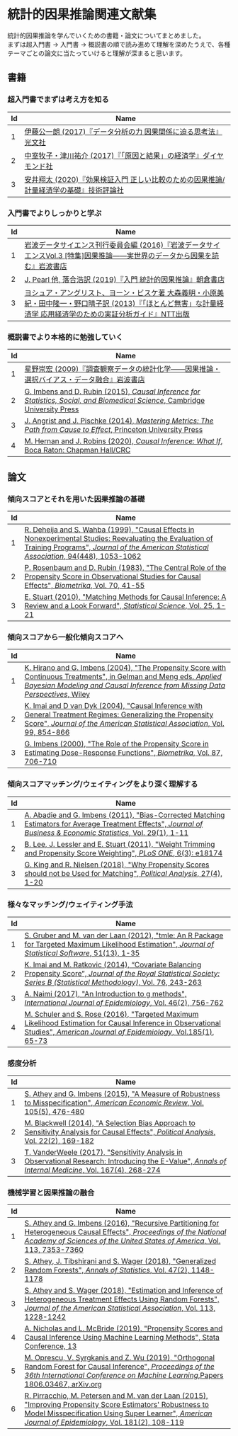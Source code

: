 # 統計的因果推論関連文献集
統計的因果推論を学んでいくための書籍・論文についてまとめました。  
まずは超入門書 -> 入門書 -> 概説書の順で読み進めて理解を深めたうえで、各種テーマごとの論文に当たっていけると理解が深まると思います。

## 書籍
### 超入門書でまずは考え方を知る
|Id|Name|
|-|-|
|1|[伊藤公一朗 (2017)『データ分析の力 因果関係に迫る思考法』光文社](https://www.amazon.co.jp/%E3%83%87%E3%83%BC%E3%82%BF%E5%88%86%E6%9E%90%E3%81%AE%E5%8A%9B-%E5%9B%A0%E6%9E%9C%E9%96%A2%E4%BF%82%E3%81%AB%E8%BF%AB%E3%82%8B%E6%80%9D%E8%80%83%E6%B3%95-%E5%85%89%E6%96%87%E7%A4%BE%E6%96%B0%E6%9B%B8-%E4%BC%8A%E8%97%A4-%E5%85%AC%E4%B8%80%E6%9C%97/dp/4334039863)|  
|2|[中室牧子・津川祐介 (2017)『「原因と結果」の経済学』ダイヤモンド社](https://www.amazon.co.jp/%E3%80%8C%E5%8E%9F%E5%9B%A0%E3%81%A8%E7%B5%90%E6%9E%9C%E3%80%8D%E3%81%AE%E7%B5%8C%E6%B8%88%E5%AD%A6%E2%80%95%E2%80%95%E2%80%95%E3%83%87%E3%83%BC%E3%82%BF%E3%81%8B%E3%82%89%E7%9C%9F%E5%AE%9F%E3%82%92%E8%A6%8B%E6%8A%9C%E3%81%8F%E6%80%9D%E8%80%83%E6%B3%95-%E4%B8%AD%E5%AE%A4%E7%89%A7%E5%AD%90/dp/447803947X/ref=sr_1_1?adgrpid=51990675783&dchild=1&gclid=Cj0KCQjw3qzzBRDnARIsAECmryqTr9vQnRc_fjirZdUwYq9Fm_z5uvn9clFMCe0jU7M2JPP2KWVIuwwaAndhEALw_wcB&hvadid=338543383096&hvdev=c&hvlocphy=1009279&hvnetw=g&hvqmt=e&hvrand=3083489441769443559&hvtargid=aud-758806828496%3Akwd-333359952402&hydadcr=21805_10989639&jp-ad-ap=0&keywords=%E5%8E%9F%E5%9B%A0%E3%81%A8%E7%B5%90%E6%9E%9C%E3%81%AE%E7%B5%8C%E6%B8%88%E5%AD%A6&qid=1584105367&sr=8-1)|  
|3|[安井翔太 (2020)『効果検証入門 正しい比較のための因果推論/計量経済学の基礎』技術評論社](https://www.amazon.co.jp/%E5%8A%B9%E6%9E%9C%E6%A4%9C%E8%A8%BC%E5%85%A5%E9%96%80%E3%80%9C%E6%AD%A3%E3%81%97%E3%81%84%E6%AF%94%E8%BC%83%E3%81%AE%E3%81%9F%E3%82%81%E3%81%AE%E5%9B%A0%E6%9E%9C%E6%8E%A8%E8%AB%96-%E8%A8%88%E9%87%8F%E7%B5%8C%E6%B8%88%E5%AD%A6%E3%81%AE%E5%9F%BA%E7%A4%8E-%E5%AE%89%E4%BA%95-%E7%BF%94%E5%A4%AA/dp/4297111179/ref=sr_1_1?__mk_ja_JP=%E3%82%AB%E3%82%BF%E3%82%AB%E3%83%8A&crid=1OBV7VII6R9AD&dchild=1&keywords=%E5%8A%B9%E6%9E%9C%E6%A4%9C%E8%A8%BC&qid=1584105393&sprefix=%E3%81%93%E3%81%86%E3%81%8B%E3%81%91%E3%82%93%E3%81%97%E3%82%87%E3%81%86%2Caps%2C268&sr=8-1)|
   
### 入門書でよりしっかりと学ぶ
|Id|Name|
|-|-|
|1|[岩波データサイエンス刊行委員会編 (2016)『岩波データサイエンスVol.3 [特集]因果推論――実世界のデータから因果を読む』岩波書店](https://www.amazon.co.jp/%E5%B2%A9%E6%B3%A2%E3%83%87%E3%83%BC%E3%82%BF%E3%82%B5%E3%82%A4%E3%82%A8%E3%83%B3%E3%82%B9-Vol-3-%E5%B2%A9%E6%B3%A2%E3%83%87%E3%83%BC%E3%82%BF%E3%82%B5%E3%82%A4%E3%82%A8%E3%83%B3%E3%82%B9%E5%88%8A%E8%A1%8C%E5%A7%94%E5%93%A1%E4%BC%9A/dp/4000298534/ref=sr_1_1?__mk_ja_JP=%E3%82%AB%E3%82%BF%E3%82%AB%E3%83%8A&crid=2LHKKGKBCT854&dchild=1&keywords=%E5%B2%A9%E6%B3%A2%E3%83%87%E3%83%BC%E3%82%BF%E3%82%B5%E3%82%A4%E3%82%A8%E3%83%B3%E3%82%B9&qid=1584105518&sprefix=%E5%B2%A9%E6%B3%A2%E3%83%87%E3%83%BC%E3%82%BF%2Caps%2C246&sr=8-1)|  
|2|[J. Pearl 他, 落合浩訳 (2019)『入門 統計的因果推論』朝倉書店](https://www.amazon.co.jp/%E5%85%A5%E9%96%80-%E7%B5%B1%E8%A8%88%E7%9A%84%E5%9B%A0%E6%9E%9C%E6%8E%A8%E8%AB%96-Judea-Pearl/dp/4254122411/ref=sr_1_6?__mk_ja_JP=%E3%82%AB%E3%82%BF%E3%82%AB%E3%83%8A&dchild=1&keywords=%E7%B5%B1%E8%A8%88%E7%9A%84%E5%9B%A0%E6%9E%9C%E6%8E%A8%E8%AB%96&qid=1584105567&sr=8-6)|  
|3|[ヨシュア・アングリスト、ヨーン・ビスケ著 大森義明・小原美紀・田中隆一・野口晴子訳 (2013)『「ほとんど無害」な計量経済学 応用経済学のための実証分析ガイド』NTT出版](https://www.amazon.co.jp/%E3%80%8C%E3%81%BB%E3%81%A8%E3%82%93%E3%81%A9%E7%84%A1%E5%AE%B3%E3%80%8D%E3%81%AA%E8%A8%88%E9%87%8F%E7%B5%8C%E6%B8%88%E5%AD%A6%E2%80%95%E5%BF%9C%E7%94%A8%E7%B5%8C%E6%B8%88%E5%AD%A6%E3%81%AE%E3%81%9F%E3%82%81%E3%81%AE%E5%AE%9F%E8%A8%BC%E5%88%86%E6%9E%90%E3%82%AC%E3%82%A4%E3%83%89-%E3%83%A8%E3%82%B7%E3%83%A5%E3%82%A2%E3%83%BB%E3%82%A2%E3%83%B3%E3%82%B0%E3%83%AA%E3%82%B9%E3%83%88/dp/4757122519/ref=sr_1_1?__mk_ja_JP=%E3%82%AB%E3%82%BF%E3%82%AB%E3%83%8A&dchild=1&keywords=%E3%81%BB%E3%81%A8%E3%82%93%E3%81%A9%E7%84%A1%E5%AE%B3&qid=1584105598&sr=8-1)|  
   
### 概説書でより本格的に勉強していく
|Id|Name|
|-|-|
|1|[星野崇宏 (2009)『調査観察データの統計化学――因果推論・選択バイアス・データ融合』岩波書店](https://www.amazon.co.jp/%E8%AA%BF%E6%9F%BB%E8%A6%B3%E5%AF%9F%E3%83%87%E3%83%BC%E3%82%BF%E3%81%AE%E7%B5%B1%E8%A8%88%E7%A7%91%E5%AD%A6%E2%80%95%E5%9B%A0%E6%9E%9C%E6%8E%A8%E8%AB%96%E3%83%BB%E9%81%B8%E6%8A%9E%E3%83%90%E3%82%A4%E3%82%A2%E3%82%B9%E3%83%BB%E3%83%87%E3%83%BC%E3%82%BF%E8%9E%8D%E5%90%88-%E3%82%B7%E3%83%AA%E3%83%BC%E3%82%BA%E7%A2%BA%E7%8E%87%E3%81%A8%E6%83%85%E5%A0%B1%E3%81%AE%E7%A7%91%E5%AD%A6-%E6%98%9F%E9%87%8E-%E5%B4%87%E5%AE%8F/dp/4000069721/ref=sr_1_fkmr0_1?__mk_ja_JP=%E3%82%AB%E3%82%BF%E3%82%AB%E3%83%8A&dchild=1&keywords=%E8%AA%BF%E6%9F%BB%E8%A6%B3%E5%AF%9F%E3%83%87%E3%83%BC%E3%82%BF%E3%81%AE%E7%B5%B1%E8%A8%88%E5%8C%96%E5%AD%A6&qid=1584105930&sr=8-1-fkmr0)|
|2|[G. Imbens and D. Rubin (2015), _Causal Inference for Statistics, Social, and Biomedical Science_, Cambridge University Press](https://www.amazon.co.jp/Causal-Inference-Statistics-Biomedical-Sciences/dp/0521885884/ref=sr_1_1?__mk_ja_JP=%E3%82%AB%E3%82%BF%E3%82%AB%E3%83%8A&dchild=1&keywords=Causal+Inference+for+Statistics%2C+Social%2C+and+Biomedical+Science&qid=1584105905&sr=8-1)|
|3|[J. Angrist and J. Pischke (2014), _Mastering Metrics: The Path from Cause to Effect_, Princeton University Press](https://www.amazon.co.jp/Mastering-Metrics-Path-Cause-Effect/dp/0691152845/ref=sr_1_1?adgrpid=53628805136&dchild=1&gclid=Cj0KCQjw3qzzBRDnARIsAECmryrfWNhwiBLmYRFhmvM1TtaJhderozo80ozaJKWP65dJZevYdIuxjlEaAt74EALw_wcB&hvadid=338564794964&hvdev=c&hvlocphy=1009279&hvnetw=g&hvqmt=e&hvrand=13677210793030631759&hvtargid=aud-758806828496%3Akwd-299833799494&hydadcr=11339_10884778&jp-ad-ap=0&keywords=mastering+metrics&qid=1584105956&sr=8-1)|
|4|[M. Hernan and J. Robins (2020), _Causal Inference: What If_, Boca Raton: Chapman  Hall/CRC](https://www.hsph.harvard.edu/miguel-hernan/causal-inference-book/)|

## 論文
### 傾向スコアとそれを用いた因果推論の基礎
|Id|Name|
|-|-|
|1|[R. Deheija and S. Wahba (1999), "Causal Effects in Nonexperimental Studies: Reevaluating the Evaluation of Training Programs", _Journal of the American Statistical Association_, 94(448), 1053-1062](https://www.uh.edu/~adkugler/Dehejia&Wahba_JASA.pdf)|
|2|[P. Rosenbaum and D. Rubin (1983), "The Central Role of the Propensity Score in Observational Studies for Causal Effects", _Biometrika_, Vol. 70, 41-55](https://academic.oup.com/biomet/article/70/1/41/240879)|
|3|[E. Stuart (2010), "Matching Methods for Causal Inference: A Review and a Look Forward", _Statistical Science_, Vol. 25, 1-21](https://www.ncbi.nlm.nih.gov/pmc/articles/PMC2943670/)|


### 傾向スコアから一般化傾向スコアへ
|Id|Name|
|-|-|
|1|[K. Hirano and G. Imbens (2004), "The Propensity Score with Continuous Treatments", in Gelman and Meng eds. _Applied Bayesian Modeling and Causal Inference from Missing Data Perspectives_, Wiley](http://www.math.mcgill.ca/dstephens/SISCR2017/Articles/HIrano-Imbens-2004.pdf)|
|2|[K. Imai and D van Dyk (2004), "Causal Inference with General Treatment Regimes: Generalizing the Propensity Score", _Journal of the American Statistical Association_, Vol. 99, 854-866](https://imai.fas.harvard.edu/research/files/pscore.pdf)|
|3|[G. Imbens (2000), "The Role of the Propensity Score in Estimating Dose-Response Functions", _Biometrika_, Vol. 87, 706-710](https://pdfs.semanticscholar.org/b9d2/3c91c9054433a4b5d31553f55cf6ae7880b1.pdf)|

### 傾向スコアマッチング/ウェイティングをより深く理解する
|Id|Name|
|-|-|
|1|[A. Abadie and G. Imbens (2011), "Bias-Corrected Matching Estimators for Average Treatment Effects", _Journal of Business & Economic Statistics_, Vol. 29(1), 1-11](https://economics.mit.edu/files/11861)|
|2|[B. Lee, J. Lessler and E. Stuart (2011), "Weight Trimming and Propensity Score Weighting", _PLoS ONE_, 6(3): e18174](https://www.ncbi.nlm.nih.gov/pmc/articles/PMC3069059/)|
|3|[G. King and R. Nielsen (2018), "Why Propensity Scores should not be Used for Matching", _Political Analysis_, 27(4), 1-20](https://gking.harvard.edu/publications/why-propensity-scores-should-not-be-used-formatching)|


### 様々なマッチング/ウェイティング手法
|Id|Name|
|-|-|
|1|[S. Gruber and M. van der Laan (2012), "tmle: An R Package for Targeted Maximum Likelihood Estimation", _Journal of Statistical Software_, 51(13), 1-35](https://www.jstatsoft.org/article/view/v051i13)|
|2|[K. Imai and M. Ratkovic (2014), “Covariate Balancing Propensity Score”, _Journal of the Royal Statistical Society: Series B (Statistical Methodology)_, Vol. 76, 243-263](https://imai.fas.harvard.edu/research/files/CBPS.pdf)|
|3|[A. Naimi (2017), "An Introduction to g methods", _International Journal of Epidemiology_, Vol. 46(2), 756-762](https://www.ncbi.nlm.nih.gov/pmc/articles/PMC6074945/)|
|4|[M. Schuler and S. Rose (2016), "Targeted Maximum Likelihood Estimation for Causal Inference in Observational Studies", _American Journal of Epidemiology_, Vol.185(1), 65-73](https://academic.oup.com/aje/article/185/1/65/2662306)|

### 感度分析
|Id|Name|
|-|-|
|1|[S. Athey and G. Imbens (2015), "A Measure of Robustness to Misspecification", _American Economic Review_, Vol. 105(5), 476-480](https://pdfs.semanticscholar.org/701f/8f1aa9c93ac478b8e1cbcef0e94b2a0d3821.pdf)|
|2|[M. Blackwell (2014), "A Selection Bias Approach to Sensitivity Analysis for Causal Effects", _Political Analysis_, Vol. 22(2), 169-182](https://pdfs.semanticscholar.org/350b/5d60c84ac5194600b49051b6fc69e6c081ad.pdf)|
|3|[T. VanderWeele (2017), "Sensitivity Analysis in Observational Research: Introducing the E-Value", _Annals of Internal Medicine_, Vol. 167(4), 268-274](https://dash.harvard.edu/bitstream/handle/1/36874927/EValue_FinalSubmission.pdf?sequence=1&isAllowed=y)|

### 機械学習と因果推論の融合
|Id|Name|
|-|-|
|1|[S. Athey and G. Imbens (2016), "Recursive Partitioning for Heterogeneous Causal Effects", _Proceedings of the National Academy of Sciences of the United States of America_, Vol. 113, 7353-7360](https://www.pnas.org/content/pnas/113/27/7353.full.pdf)|
|2|[S. Athey, J. Tibshirani and S. Wager (2018), "Generalized Random Forests", _Annals of Statistics_, Vol. 47(2), 1148-1178](https://arxiv.org/abs/1610.01271)|
|3|[S. Athey and S. Wager (2018), "Estimation and Inference of Heterogeneous Treatment Effects Using Random Forests", _Journal of the American Statistical Association_, Vol. 113, 1228-1242](https://www.tandfonline.com/doi/pdf/10.1080/01621459.2017.1319839?needAccess=true)|
|4|[A. Nicholas and L. McBride (2019), "Propensity Scores and Causal Inference Using Machine Learning Methods", Stata Conference, 13](http://lindenmcbride.com/uploads/3/6/2/2/36225639/psw_ml.pdf)|
|5|[M. Oprescu, V. Syrgkanis and Z. Wu (2019), "Orthogonal Random Forest for Causal Inference", _Proceedings of the 36th International Conference on Machine Learning_,Papers 1806.03467, arXiv.org](https://arxiv.org/pdf/1806.03467.pdf)|
|6|[R. Pirracchio, M. Petersen and M. van der Laan (2015), "Improving Propensity Score Estimators' Robustness to Model Misspecification Using Super Learner", _American Journal of Epidemiology_, Vol. 181(2), 108-119](https://www.ncbi.nlm.nih.gov/pmc/articles/PMC4351345/)|
